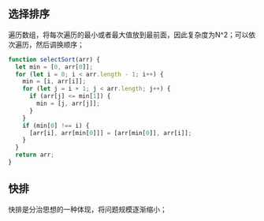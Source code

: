 ## 选择排序
  遍历数组，将每次遍历的最小或者最大值放到最前面，因此复杂度为N^2；可以依次遍历，然后调换顺序；

~~~JavaScript
function selectSort(arr) {
  let min = [0, arr[0]];
  for (let i = 0; i < arr.length - 1; i++) {
    min = [i, arr[i]];
    for (let j = i + 1; j < arr.length; j++) {
      if (arr[j] <= min[1]) {
        min = [j, arr[j]];
      }
    }
    if (min[0] !== i) {
      [arr[i], arr[min[0]]] = [arr[min[0]], arr[i]];
    }
  }
  return arr;
}
~~~
## 快排
 快排是分治思想的一种体现，将问题规模逐渐缩小；